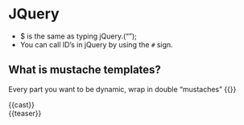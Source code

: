# JQuery 

- $ is the same as typing jQuery.(“”); 
- You can call ID’s in jQuery by using the `#` sign. 

## What is mustache templates? 

Every part you want to be dynamic, wrap in double “mustaches” {{}} 

<div   class=“card” style=“background-image: url({{image}})”>
    <div  class=“cast”>{{cast}}</div>
    <div  class=“teaser”>{{teaser}}</div>
</div> 


